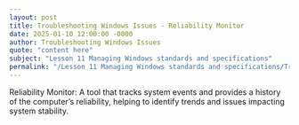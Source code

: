 ```yaml
---
layout: post
title: Troubleshooting Windows Issues - Reliability Monitor
date: 2025-01-10 12:00:00 -0000
author: Troubleshooting Windows Issues
quote: "content here"
subject: "Lesson 11 Managing Windows standards and specifications"
permalink: "/Lesson 11 Managing Windows standards and specifications/Troubleshooting Windows Issues/Troubleshooting Windows Issues - Reliability Monitor"
---
```


Reliability Monitor: A tool that tracks system events and provides a history of the computer’s reliability, helping to identify trends and issues impacting system stability.
